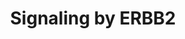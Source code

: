 ---
annotations:
- type: Pathway Ontology
  value: signaling pathway
authors:
- ReactomeTeam
- Anwesha
- Egonw
description: ERBB2, also known as HER2 or NEU, is a receptor tyrosine kinase (RTK)
  belonging to the EGFR family. ERBB2 possesses an extracellular domain that does
  not bind any known ligand, contrary to other EGFR family members, a single transmembrane
  domain, and an intracellular domain consisting of an active kinase and a C-tail
  with multiple tyrosine phosphorylation sites. Inactive ERBB2 is associated with
  a chaperone heat shock protein 90 (HSP90) and its co-chaperone CDC37 (Xu et al.
  2001, Citri et al. 2004, Xu et al. 2005). In addition, ERBB2 is associated with
  ERBB2IP (also known as ERBIN or LAP2), a protein responsible for proper localization
  of ERBB2. In epithelial cells, ERBB2IP restricts expression of ERBB2 to basolateral
  plasma membrane regions (Borg et al. 2000).<br><br> ERBB2 becomes activated by forming
  a heterodimer with another ligand-activated EGFR family member, either EGFR, ERBB3
  or ERBB4, which is accompanied by dissociation of chaperoning proteins HSP90 and
  CDC37 (Citri et al. 2004), as well as ERBB2IP (Borg et al. 2000) from ERBB2. ERBB2
  heterodimers function to promote cell proliferation, cell survival and differentiation,
  depending on the cellular context. ERBB2 can also be activated by homodimerization
  when it is overexpressed, in cancer for example. <br><br> In cells expressing both
  ERBB2 and EGFR, EGF stimulation of EGFR leads to formation of both ERBB2:EGFR heterodimers
  (Wada et al. 1990, Karunagaran et al. 1996) and EGFR homodimers. Heterodimers of
  ERBB2 and EGFR trans-autophosphorylate on twelve tyrosine residues, six in the C-tail
  of EGFR and six in the C-tail of ERBB2 - Y1023, Y1139, Y1196, Y1221, Y1222 and Y1248
  (Margolis et al. 1989, Hazan et al. 1990,Walton et  al. 1990, Helin et al. 1991,
  Ricci et al. 1995, Pinkas-Kramarski 1996). Phosphorylated tyrosine residues in the
  C-tail of EGFR and ERBB2 serve as docking sites for downstream signaling molecules.
  Three key signaling pathways activated by ERBB2:EGFR heterodimers are RAF/MAP kinase
  cascade, PI3K-induced AKT signaling, and signaling by phospholipase C gamma (PLCG1).
  Downregulation of EGFR signaling is mediated by ubiquitin ligase CBL, and is shown
  under Signaling by EGFR.<br><br> In cells expressing ERBB2 and ERBB3, ERBB3 activated
  by neuregulin NRG1 or NRG2 binding (Tzahar et al. 1994) forms a heterodimer with
  ERBB2 (Pinkas-Kramarski et al. 1996, Citri et al. 2004). ERBB3 is the only EGFR
  family member with no kinase activity, and can only function in heterodimers, with
  ERBB2 being its preferred heterodimerization partner. After heterodimerization,
  ERBB2 phosphorylates ten tyrosine residues in the C-tail of ERBB3, Y1054, Y1197,
  Y1199, Y1222, Y1224, Y1260, Y1262, Y1276, Y1289 and Y1328 (Prigent et al. 1994,
  Pinkas-Kramarski et al. 1996, Vijapurkar et al. 2003, Li et al. 2007) that subsequently
  serve as docking sites for downstream signaling molecules, resulting in activation
  of PI3K-induced AKT signaling and RAF/MAP kinase cascade. Signaling by ERBB3 is
  downregulated by the action of RNF41 ubiquitin ligase, also known as NRDP1. <br><br>
  In cells expressing ERBB2 and ERBB4, ligand stimulated ERBB4 can either homodimerize
  or form heterodimers with ERBB2 (Li et al. 2007), resulting in trans-autophosphorylation
  of ERBB2 and ERBB4 on C-tail tyrosine residues that will subsequently serve as docking
  sites for downstream signaling molecules, leading to activation of RAF/MAP kinase
  cascade and, in the case of ERBB4 CYT1 isoforms, PI3K-induced AKT signaling (Hazan
  et al. 1990, Cohen et al. 1996, Li et al. 2007, Kaushansky et al. 2008). Signaling
  by ERBB4 is downregulated by the action of WWP1 and ITCH ubiquitin ligases, and
  is shown under Signaling by ERBB4.  View original pathway at:[http://www.reactome.org/PathwayBrowser/#DIAGRAM=1227986
  Reactome].
last-edited: 2018-11-01
organisms:
- Homo sapiens
redirect_from:
- /index.php/Pathway:WP2780
- /instance/WP2780
schema-jsonld:
- '@context': https://schema.org/
  '@id': https://wikipathways.github.io/pathways/WP2780.html
  '@type': Dataset
  creator:
    '@type': Organization
    name: WikiPathways
  description: ERBB2, also known as HER2 or NEU, is a receptor tyrosine kinase (RTK)
    belonging to the EGFR family. ERBB2 possesses an extracellular domain that does
    not bind any known ligand, contrary to other EGFR family members, a single transmembrane
    domain, and an intracellular domain consisting of an active kinase and a C-tail
    with multiple tyrosine phosphorylation sites. Inactive ERBB2 is associated with
    a chaperone heat shock protein 90 (HSP90) and its co-chaperone CDC37 (Xu et al.
    2001, Citri et al. 2004, Xu et al. 2005). In addition, ERBB2 is associated with
    ERBB2IP (also known as ERBIN or LAP2), a protein responsible for proper localization
    of ERBB2. In epithelial cells, ERBB2IP restricts expression of ERBB2 to basolateral
    plasma membrane regions (Borg et al. 2000).<br><br> ERBB2 becomes activated by
    forming a heterodimer with another ligand-activated EGFR family member, either
    EGFR, ERBB3 or ERBB4, which is accompanied by dissociation of chaperoning proteins
    HSP90 and CDC37 (Citri et al. 2004), as well as ERBB2IP (Borg et al. 2000) from
    ERBB2. ERBB2 heterodimers function to promote cell proliferation, cell survival
    and differentiation, depending on the cellular context. ERBB2 can also be activated
    by homodimerization when it is overexpressed, in cancer for example. <br><br>
    In cells expressing both ERBB2 and EGFR, EGF stimulation of EGFR leads to formation
    of both ERBB2:EGFR heterodimers (Wada et al. 1990, Karunagaran et al. 1996) and
    EGFR homodimers. Heterodimers of ERBB2 and EGFR trans-autophosphorylate on twelve
    tyrosine residues, six in the C-tail of EGFR and six in the C-tail of ERBB2 -
    Y1023, Y1139, Y1196, Y1221, Y1222 and Y1248 (Margolis et al. 1989, Hazan et al.
    1990,Walton et  al. 1990, Helin et al. 1991, Ricci et al. 1995, Pinkas-Kramarski
    1996). Phosphorylated tyrosine residues in the C-tail of EGFR and ERBB2 serve
    as docking sites for downstream signaling molecules. Three key signaling pathways
    activated by ERBB2:EGFR heterodimers are RAF/MAP kinase cascade, PI3K-induced
    AKT signaling, and signaling by phospholipase C gamma (PLCG1). Downregulation
    of EGFR signaling is mediated by ubiquitin ligase CBL, and is shown under Signaling
    by EGFR.<br><br> In cells expressing ERBB2 and ERBB3, ERBB3 activated by neuregulin
    NRG1 or NRG2 binding (Tzahar et al. 1994) forms a heterodimer with ERBB2 (Pinkas-Kramarski
    et al. 1996, Citri et al. 2004). ERBB3 is the only EGFR family member with no
    kinase activity, and can only function in heterodimers, with ERBB2 being its preferred
    heterodimerization partner. After heterodimerization, ERBB2 phosphorylates ten
    tyrosine residues in the C-tail of ERBB3, Y1054, Y1197, Y1199, Y1222, Y1224, Y1260,
    Y1262, Y1276, Y1289 and Y1328 (Prigent et al. 1994, Pinkas-Kramarski et al. 1996,
    Vijapurkar et al. 2003, Li et al. 2007) that subsequently serve as docking sites
    for downstream signaling molecules, resulting in activation of PI3K-induced AKT
    signaling and RAF/MAP kinase cascade. Signaling by ERBB3 is downregulated by the
    action of RNF41 ubiquitin ligase, also known as NRDP1. <br><br> In cells expressing
    ERBB2 and ERBB4, ligand stimulated ERBB4 can either homodimerize or form heterodimers
    with ERBB2 (Li et al. 2007), resulting in trans-autophosphorylation of ERBB2 and
    ERBB4 on C-tail tyrosine residues that will subsequently serve as docking sites
    for downstream signaling molecules, leading to activation of RAF/MAP kinase cascade
    and, in the case of ERBB4 CYT1 isoforms, PI3K-induced AKT signaling (Hazan et
    al. 1990, Cohen et al. 1996, Li et al. 2007, Kaushansky et al. 2008). Signaling
    by ERBB4 is downregulated by the action of WWP1 and ITCH ubiquitin ligases, and
    is shown under Signaling by ERBB4.  View original pathway at:[http://www.reactome.org/PathwayBrowser/#DIAGRAM=1227986
    Reactome].
  keywords:
  - EGFR/ERBB3/ERBB4
  - 'UBC(533-608) '
  - PTK6
  - 'GTP '
  - H2O
  - 'Ca2+ '
  - 'UBB(77-152) '
  - GRB2:GAB1
  - 'PIK3CA '
  - p21 RAS:GDP
  - 'CDC37 '
  - 'MyrG-p-Y419-SRC '
  - p-S139,3Y-SHC1-1,p-S29,3Y-SHC1-2:PTPN12
  - 'p-T305,S472-AKT3 '
  - 'p-Y1023,Y1139,Y1221,Y1222-ERBB2 '
  - 'PTPN18 '
  - PI(3,4,5)P3
  - Pi
  - 'DAGs '
  - RHOA:GTP:DIAPH1
  - Ub
  - p-Y877-ERBB2
  - ERBB2(dephosphorylated at Y1196,Y1112 and Y1248):EGFR heterodimers:PTPN18
  - GRB2-1:SOS1
  - 'UBC(609-684) '
  - p-Y342-PTK6
  - 'p-Y349,Y350-SHC1 '
  - 'NRG1 '
  - 'ERBB4 JM-B CYT-1 isoform '
  - 'HSP90AA1 '
  - DAG and IP3
  - NRG1/2:ERBB3
  - 'p-Y349,Y350,Y427-SHC1-1 '
  - 'p-6Y-ERBB2 '
  - ADP
  - 'ERBB2 '
  - p-ERBB2
  - 'active p-T507,S645,S664-PRKCD '
  - heterodimers:MEMO1
  - 'RHOA '
  - heterodimers
  - STUB1
  - ERBB2:ERBB2IP:HSP90:CDC37
  - 'Phosphorylated ERBB2:ERBB4cyt1 heterodimers '
  - 'p-S139,3Y-SHC1-1 '
  - cascade
  - Y1248
  - EGF:p-EGFR:p-ERBB2:PLCG1
  - p-Y349,350-SHC1:Phosphorylated ERBB2 heterodimers
  - 'p-S29,3Y-SHC1-2 '
  - Ub-RNF41
  - MATK
  - 'EGF-like ligands '
  - heterodimers:PTPN18
  - 'MEMO1 '
  - p-Y419/420/426-N-myristoyl-SRC/FYN/YES1
  - PIK3CA:PIK3R1
  - 'p-T308,S473-AKT1 '
  - p-ERBB2 heterodimers
  - dephosphorylated at
  - 'p-10Y-ERBB3-1 '
  - p-S139,3Y-SHC1-1,p-S29,3Y-SHC1-2
  - ERBB3:RNF41
  - p-T,p-S-AKT
  - p-4Y-PLCG1
  - 'PLCG1 '
  - 'PTPN12 '
  - NRG1/2:p-ERBB3:p-ERBB2:PI3K
  - 'p-Y239,Y240,Y317-SHC1-2 '
  - PIP3 activates AKT
  - p-T945-USP8
  - 'GRB2-1 '
  - heterodimers:MATK
  - 'MyrG-p-Y426-YES1 '
  - 'MyrG-p-Y420-FYN '
  - 'p-T309,S474-AKT2 '
  - 'RNF41 '
  - PTPN18
  - 'NRGs/EGFLs:p-ERBB4:p-6Y-ERBB2 '
  - 'Phosphorylated p-Y1023,Y1139,Y1196,Y1221,Y1222-ERBB2 heterodimers '
  - ERBB2 heterodimers
  - HSP90
  - Ub-ERBB2:ERBB2IP:HSP90:CDC37
  - 'UBC(457-532) '
  - 'EGF '
  - 'GRB7 '
  - 'ERBB3-1 '
  - ERBB2:ERBB4
  - 'DAG '
  - RAF/MAP kinase
  - 'UBC(1-76) '
  - Ub-ERBB2:ERBB2IP:Ub-HSP90:CDC37
  - CUL5
  - 'p-Y1056,Y1188,Y1242-ERBB4 JM-A CYT-1 isoform '
  - RHO GTPases Activate
  - Heterodimers of
  - 'SHC1 '
  - 'p-T566,T710,S729-PRKCE '
  - 'Phosphorylated p-6Y-ERBB2 heterodimers '
  - SHC1:Phosphorylated
  - Signaling by PTK6
  - 'MATK '
  - 'Phosphorylated p-Y877,Y1023,Y1139,Y1196,Y1221,Y1222-ERBB2 heterodimers '
  - 'UBC(229-304) '
  - 'p-6Y-EGFR '
  - 'RPS27A(1-76) '
  - Activated
  - 'PIK3R1 '
  - p21 RAS:GTP
  - Ub-ERBB3
  - 'Phosphorylated p-Y877-ERBB2 heterodimers '
  - 'p-Y877-ERBB2 '
  - 'PS '
  - 'ERBB4 JM-A CYT-2 isoform '
  - 'GDP '
  - 'p-6Y,Y1112-ERBB2 '
  - 'NRGs/EGFLs:ERBB4:p-Y877-ERBB2 '
  - 'p-Y877,Y1023,Y1139,Y1221,Y1222-ERBB2 '
  - PRKCA(PRKCD,PRKCE)
  - heterodimers:MEMO1:RHOA:GTP:DIAPH1
  - GDP
  - heterodimers:PTK6
  - 'p-Y1046,Y1178,Y1232-ERBB4 JM-B CYT-1 isoform '
  - NRG1/2:Ub-p-10Y-ERBB3:p-ERBB2
  - NRGs/EGFLs:p-ERBB4cyt1:p-ERBB2:PI3K
  - Ligand-Activated
  - 'p-Y,Y877-ERBB2 '
  - GRB2:SOS1:p-Y349,350-SHC1:Phosphorylated ERBB2 heterodimers
  - 'EGFR '
  - signaling
  - 'NRGs/EGFLs:ERBB4:ERBB2 '
  - 'ERBB4 JM-A CYT-1 isoform '
  - Phosphorylated
  - 'SOS1 '
  - ERBB2:ERBB3
  - CDC37
  - 'GAB1 '
  - 'PTK6 '
  - 'ERBB2IP '
  - 'UBC(305-380) '
  - EGF:p-EGFR:p-ERBB2:GRB2:GAB1
  - 'p-Y-ERBB2 '
  - EGF:p-EGFR:p-ERBB2:GRB2:GAB1:PI3K
  - ERBB3-1
  - ERBB2IP
  - 'DIAPH1 '
  - PTPN12
  - 'NRGs/EGFLs:p-ERBB4:p-7Y-ERBB2 '
  - ATP
  - 'UBC(153-228) '
  - ERBB2:EGFR
  - 'UBB(153-228) '
  - NRGs/EGFLs:p-ERBB4:p-ERBB2:GRB2:SOS1
  - 'p-7Y-ERBB2 '
  - NRG1/2:p-10Y-ERBB3:p-ERBB2:RNF41
  - 'Neuregulins '
  - p-6Y-ERBB2
  - 'UBB(1-76) '
  - 'NRAS '
  - 'Phosphorylated ERBB2:ERBB4cyt2 heterodimers '
  - 'UBA52(1-76) '
  - 'p-7Y,Y1112-ERBB2 '
  - Ub-RNF41:p-USP8
  - GTP
  - USP8
  - 'UBC(381-456) '
  - ERBB2:ERBB4cyt1
  - MEMO1
  - 'KRAS '
  - Formins
  - 'UBC(77-152) '
  - PLCG1
  - SHC1
  - 'NRG2 '
  - NRG1/2:p-10Y-ERBB3:p-ERBB2:GRB7
  - GRB7
  - p-3Y-SHC1-1,p-3Y-SHC1-2
  - NRG1/2
  - PI(4,5)P2
  - RNF41
  - EGF:p-EGFR:p-ERBB2:GRB2:SOS1
  - 'p-T945-USP8 '
  - 'HRAS '
  - 'pT497,T638,S657-PRKCA '
  license: CC0
  name: Signaling by ERBB2
seo: CreativeWork
title: Signaling by ERBB2
wpid: WP2780
---